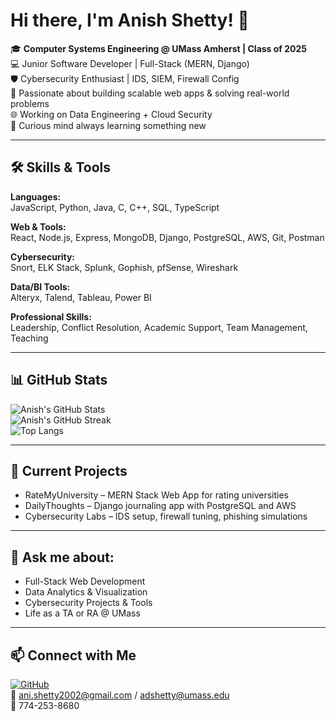 # Hi there, I'm Anish Shetty! 👋

🎓 **Computer Systems Engineering @ UMass Amherst | Class of 2025**  
💻 Junior Software Developer | Full-Stack (MERN, Django)  
🛡️ Cybersecurity Enthusiast | IDS, SIEM, Firewall Config  
🎯 Passionate about building scalable web apps & solving real-world problems  
🌐 Working on Data Engineering + Cloud Security  
🧠 Curious mind always learning something new  

---

## 🛠️ Skills & Tools

**Languages:**  
JavaScript, Python, Java, C, C++, SQL, TypeScript  

**Web & Tools:**  
React, Node.js, Express, MongoDB, Django, PostgreSQL, AWS, Git, Postman  

**Cybersecurity:**  
Snort, ELK Stack, Splunk, Gophish, pfSense, Wireshark  

**Data/BI Tools:**  
Alteryx, Talend, Tableau, Power BI  

**Professional Skills:**  
Leadership, Conflict Resolution, Academic Support, Team Management, Teaching  

---

## 📊 GitHub Stats

![Anish's GitHub Stats](https://github-readme-stats.vercel.app/api?username=adshetty18&show_icons=true&theme=tokyonight)  
![Anish's GitHub Streak](https://github-readme-streak-stats.herokuapp.com/?user=adshetty18&theme=tokyonight)  
![Top Langs](https://github-readme-stats.vercel.app/api/top-langs/?username=adshetty18&layout=compact&theme=tokyonight)  

---

## 🚀 Current Projects

- RateMyUniversity – MERN Stack Web App for rating universities  
- DailyThoughts – Django journaling app with PostgreSQL and AWS  
- Cybersecurity Labs – IDS setup, firewall tuning, phishing simulations

---

## 💬 Ask me about:
- Full-Stack Web Development
- Data Analytics & Visualization
- Cybersecurity Projects & Tools
- Life as a TA or RA @ UMass

---

## 📫 Connect with Me

[![GitHub](https://img.shields.io/badge/GitHub-adshetty18-181717?style=flat&logo=github)](https://github.com/adshetty18)  
📧 ani.shetty2002@gmail.com / adshetty@umass.edu  
📱 774-253-8680
